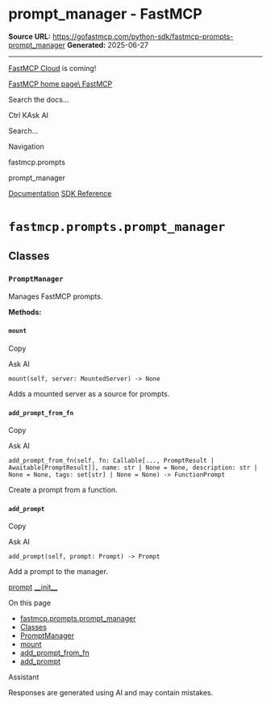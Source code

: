 # prompt_manager - FastMCP

**Source URL:** https://gofastmcp.com/python-sdk/fastmcp-prompts-prompt_manager
**Generated:** 2025-06-27

---

[FastMCP Cloud](https://fastmcp.link/x0Kyhy2) is coming!

[FastMCP home page\\
FastMCP](https://gofastmcp.com/)

Search the docs...

Ctrl KAsk AI

Search...

Navigation

fastmcp.prompts

prompt\_manager

[Documentation](https://gofastmcp.com/getting-started/welcome) [SDK Reference](https://gofastmcp.com/python-sdk/fastmcp-exceptions)

# [​](https://gofastmcp.com/python-sdk/fastmcp-prompts-prompt_manager\#fastmcp-prompts-prompt-manager)  `fastmcp.prompts.prompt_manager`

## [​](https://gofastmcp.com/python-sdk/fastmcp-prompts-prompt_manager\#classes)  Classes

### [​](https://gofastmcp.com/python-sdk/fastmcp-prompts-prompt_manager\#promptmanager)  `PromptManager`

Manages FastMCP prompts.

**Methods:**

#### [​](https://gofastmcp.com/python-sdk/fastmcp-prompts-prompt_manager\#mount)  `mount`

Copy

Ask AI

```
mount(self, server: MountedServer) -> None

```

Adds a mounted server as a source for prompts.

#### [​](https://gofastmcp.com/python-sdk/fastmcp-prompts-prompt_manager\#add-prompt-from-fn)  `add_prompt_from_fn`

Copy

Ask AI

```
add_prompt_from_fn(self, fn: Callable[..., PromptResult | Awaitable[PromptResult]], name: str | None = None, description: str | None = None, tags: set[str] | None = None) -> FunctionPrompt

```

Create a prompt from a function.

#### [​](https://gofastmcp.com/python-sdk/fastmcp-prompts-prompt_manager\#add-prompt)  `add_prompt`

Copy

Ask AI

```
add_prompt(self, prompt: Prompt) -> Prompt

```

Add a prompt to the manager.

[prompt](https://gofastmcp.com/python-sdk/fastmcp-prompts-prompt) [\_\_init\_\_](https://gofastmcp.com/python-sdk/fastmcp-resources-__init__)

On this page

- [fastmcp.prompts.prompt\_manager](https://gofastmcp.com/python-sdk/fastmcp-prompts-prompt_manager#fastmcp-prompts-prompt-manager)
- [Classes](https://gofastmcp.com/python-sdk/fastmcp-prompts-prompt_manager#classes)
- [PromptManager](https://gofastmcp.com/python-sdk/fastmcp-prompts-prompt_manager#promptmanager)
- [mount](https://gofastmcp.com/python-sdk/fastmcp-prompts-prompt_manager#mount)
- [add\_prompt\_from\_fn](https://gofastmcp.com/python-sdk/fastmcp-prompts-prompt_manager#add-prompt-from-fn)
- [add\_prompt](https://gofastmcp.com/python-sdk/fastmcp-prompts-prompt_manager#add-prompt)

Assistant

Responses are generated using AI and may contain mistakes.